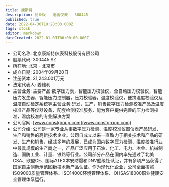 ```yaml
---
title: 康斯特
description: 创业板 - 电器仪表 - 300445
published: true
date: 2022-04-30T19:28:03.000Z
tags: stock
editor: markdown
dateCreated: 2022-01-01T00:00:00.000Z
---
```


- 公司名称: 北京康斯特仪表科技股份有限公司
- 股票代码: 300445.SZ
- 所在地: 北京 - 北京市
- 成立日期: 2004年09月20日
- 注册资本: 21,243.001万元
- 法定代表人: 姜维利
- 主营业务: 主要产品:数字压力表，智能压力校验仪，全自动压力校验仪，智能压力发生器，智能压力控制器，压力校验器，温度校验仪，便携温度校验仪及温度自动检定系统等主营业务:研发，生产，销售数字压力检测校准产品及温度校准产品等仪器设备，配套检测校准服务，能为客户提供完善的压力检测校准，温度校准的专业解决方案
- 公司官网: [www.constgroup.com](www.constgroup.com)
- 公司介绍: 公司是一家专业从事数字压力检测、温度校准仪器仪表产品研发、生产和销售的高新技术企业。公司自成立以来一直致力于相关技术和产品的研发、生产和销售，经过多年的发展，已成为国内数字压力检测、温度校准行业中最具规模的生产商之一，产品广泛应用于石油、化工、电力、冶金、机械制造、国防工业、计量、铁路等行业。公司部分产品在国内率先通过了北美CSA、欧盟CE、国际ATEX本安防爆和DNV船级社认证，并有多项产品获得了国家自主创新示范区新技术新产品认证。作为现代化企业，公司全面按照ISO9000质量管理体系、ISO14000环境管理体系、OHSAS18000职业健康安全管理体系运行。


